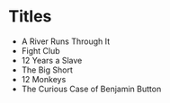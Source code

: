 # Titles
       
- A River Runs Through It
- Fight Club
- 12 Years a Slave
- The Big Short
- 12 Monkeys 
- The Curious Case of Benjamin Button
